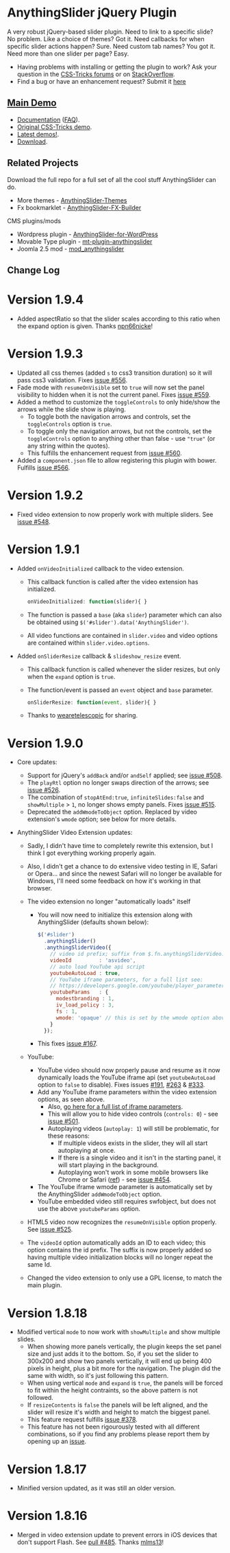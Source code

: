 ﻿# AnythingSlider jQuery Plugin

A very robust jQuery-based slider plugin. Need to link to a specific slide? No problem. Like a choice of themes? Got it. Need callbacks for when specific slider actions happen? Sure. Need custom tab names? You got it. Need more than one slider per page? Easy. 

* Having problems with installing or getting the plugin to work? Ask your question in the [CSS-Tricks forums](http://css-tricks.com/forums/) or on [StackOverflow](http://stackoverflow.com/questions/tagged/anythingslider).
* Find a bug or have an enhancement request? Submit it [here](https://github.com/CSS-Tricks/AnythingSlider/issues)

## [Main Demo](http://css-tricks.github.com/AnythingSlider/)

* [Documentation](https://github.com/CSS-Tricks/AnythingSlider/wiki) ([FAQ](https://github.com/CSS-Tricks/AnythingSlider/wiki/FAQ)).
* [Original CSS-Tricks demo](http://css-tricks.com/examples/AnythingSlider/).
* [Latest demos!](http://css-tricks.github.com/AnythingSlider/).
* [Download](https://github.com/CSS-Tricks/AnythingSlider/zipball/master).

## Related Projects

Download the full repo for a full set of all the cool stuff AnythingSlider can do.

* More themes - [AnythingSlider-Themes](https://github.com/CSS-Tricks/AnythingSlider-Themes)
* Fx bookmarklet - [AnythingSlider-FX-Builder](https://github.com/CSS-Tricks/AnythingSlider-Fx-Builder)

CMS plugins/mods

* Wordpress plugin - [AnythingSlider-for-WordPress](https://github.com/jacobdubail/AnythingSlider-for-WordPress)
* Movable Type plugin - [mt-plugin-anythingslider](https://github.com/meancode/mt-plugin-anythingslider)
* Joomla 2.5 mod - [mod_anythingslider](https://github.com/CSS-Tricks/mod_anythingslider)

## Change Log

# Version 1.9.4

* Added aspectRatio so that the slider scales according to this ratio when the expand option is given. Thanks [npn66nicke](https://github.com/npn66nicke)!

# Version 1.9.3

* Updated all css themes (added `s` to css3 transition duration) so it will pass css3 validation. Fixes [issue #556](https://github.com/CSS-Tricks/AnythingSlider/issues/556).
* Fade mode with `resumeOnVisible` set to `true` will now set the panel visibility to hidden when it is not the current panel. Fixes [issue #559](https://github.com/CSS-Tricks/AnythingSlider/issues/559).
* Added a method to customize the `toggleControls` to only hide/show the arrows while the slide show is playing.
  * To toggle both the navigation arrows and controls, set the `toggleControls` option is `true`.
  * To toggle only the navigation arrows, but not the controls, set the `toggleControls` option to anything other than false - use `"true"` (or any string within the quotes).
  * This fulfills the enhancement request from [issue #560](https://github.com/CSS-Tricks/AnythingSlider/issues/560).
* Added a `component.json` file to allow registering this plugin with bower. Fulfills [issue #566](https://github.com/CSS-Tricks/AnythingSlider/issues/566).

# Version 1.9.2

* Fixed video extension to now properly work with multiple sliders. See [issue #548](https://github.com/CSS-Tricks/AnythingSlider/issues/548).

# Version 1.9.1

* Added `onVideoInitialized` callback to the video extension.
  * This callback function is called after the video extension has initialized.

      ```js
      onVideoInitialized: function(slider){ }
      ```

  * The function is passed a `base` (aka `slider`) parameter which can also be obtained using `$('#slider').data('AnythingSlider')`.
  * All video functions are contained in `slider.video` and video options are contained within `slider.video.options`.
* Added `onSliderResize` callback & `slideshow_resize` event.
  * This callback function is called whenever the slider resizes, but only when the `expand` option is `true`.
  * The function/event is passed an `event` object and `base` parameter.

      ```js
      onSliderResize: function(event, slider){ }
      ```

  * Thanks to [wearetelescopic](https://github.com/wearetelescopic) for sharing.

# Version 1.9.0

* Core updates:
  * Support for jQuery's `addBack` and/or `andSelf` applied; see [issue #508](https://github.com/CSS-Tricks/AnythingSlider/pull/508).
  * The `playRtl` option no longer swaps direction of the arrows; see [issue #526](https://github.com/CSS-Tricks/AnythingSlider/issues/526).
  * The combination of `stopAtEnd:true`, `infiniteSlides:false` and `showMultiple` > `1`, no longer shows empty panels. Fixes [issue #515](https://github.com/CSS-Tricks/AnythingSlider/issues/515).
  * Deprecated the `addWmodeToObject` option. Replaced by video extension's `wmode` option; see below for more details.

* AnythingSlider Video Extension updates:
  * Sadly, I didn't have time to completely rewrite this extension, but I think I got everything working properly again.
  * Also, I didn't get a chance to do extensive video testing in IE, Safari or Opera... and since the newest Safari will no longer be available for Windows, I'll need some feedback on how it's working in that browser.
  * The video extension no longer "automatically loads" itself
      * You will now need to initialize this extension along with AnythingSlider (defaults shown below):

          ```javascript
          $('#slider')
            .anythingSlider()
            .anythingSliderVideo({
              // video id prefix; suffix from $.fn.anythingSliderVideo.videoIndex
              videoId         : 'asvideo',
              // auto load YouTube api script
              youtubeAutoLoad : true,
              // YouTube iframe parameters, for a full list see:
              // https://developers.google.com/youtube/player_parameters#Parameters
              youtubeParams   : {
                modestbranding : 1,
                iv_load_policy : 3,
                fs : 1,
                wmode: 'opaque' // this is set by the wmode option above, so no need to include it here
              }
            });
          ```

      * This fixes [issue #167](https://github.com/CSS-Tricks/AnythingSlider/issues/167).

  * YouTube:
      * YouTube video should now properly pause and resume as it now dynamically loads the YouTube iframe api (set `youtubeAutoLoad` option to `false` to disable). Fixes issues [#191](https://github.com/CSS-Tricks/AnythingSlider/issues/191), [#263](https://github.com/CSS-Tricks/AnythingSlider/issues/263) &amp; [#333](https://github.com/CSS-Tricks/AnythingSlider/issues/333).
      * Add any YouTube iframe parameters within the video extension options, as seen above.
          * Also, [go here for a full list of iframe parameters](https://developers.google.com/youtube/player_parameters#Parameters).
          * This will allow you to hide video controls (`controls: 0`) - see [issue #501](https://github.com/CSS-Tricks/AnythingSlider/issues/501).
          * Autoplaying videos (`autoplay: 1`) will still be problematic, for these reasons:
              * If multiple videos exists in the slider, they will all start autoplaying at once.
              * If there is a single video and it isn't in the starting panel, it will start playing in the background.
              * Autoplaying won't work in some mobile browsers like Chrome or Safari ([ref](https://developers.google.com/youtube/iframe_api_reference#Autoplay_and_scripted_playback)) - see [issue #454](https://github.com/CSS-Tricks/AnythingSlider/issues/454).
      * The YouTube iframe wmode parameter is automatically set by the AnythingSlider `addWmodeToObject` option.
      * YouTube embedded video still requires swfobject, but does not use the above `youtubeParams` option.
  * HTML5 video now recognizes the `resumeOnVisible` option properly. See [issue #525](https://github.com/CSS-Tricks/AnythingSlider/issues/525).
  * The `videoId` option automatically adds an ID to each video; this option contains the id prefix. The suffix is now properly added so having multiple video initialization blocks will no longer repeat the same Id.
  * Changed the video extension to only use a GPL license, to match the main plugin.

# Version 1.8.18

* Modified vertical `mode` to now work with `showMultiple` and show multiple slides.
  * When showing more panels vertically, the plugin keeps the set panel size and just adds it to the bottom. So, if you set the slider to 300x200 and show two panels vertically, it will end up being 400 pixels in height, plus a bit more for the navigation. The plugin did the same with width, so it's just following this pattern.
  * When using vertical `mode` and `expand` is `true`, the panels will be forced to fit within the height contraints, so the above pattern is not followed.
  * If `resizeContents` is `false` the panels will be left aligned, and the slider will resize it's width and height to match the biggest panel.
  * This feature request fulfills [issue #378](https://github.com/CSS-Tricks/AnythingSlider/issues/378).
  * This feature has not been rigourously tested with all different combinations, so if you find any problems please report them by opening up an [issue](https://github.com/CSS-Tricks/AnythingSlider/issues).

# Version 1.8.17

* Minified version updated, as it was still an older version.

# Version 1.8.16

* Merged in video extension update to prevent errors in iOS devices that don't support Flash. See [pull #485](https://github.com/CSS-Tricks/AnythingSlider/pull/485). Thanks [mlms13](https://github.com/mlms13)!
